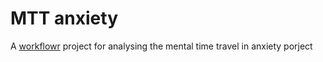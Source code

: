 # MTT anxiety

A [workflowr][] project for analysing the mental time travel in anxiety porject

[workflowr]: https://github.com/jdblischak/workflowr
